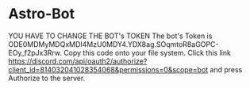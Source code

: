 # Astro-Bot

YOU HAVE TO CHANGE THE BOT's TOKEN
The bot's Token is ODE0MDMyMDQxMDI4MzU0MDY4.YDX8ag.SOqmtoR8aGOPC-EOy_f2pJx3Rrw. Copy this code onto your file system. Click this link https://discord.com/api/oauth2/authorize?client_id=814032041028354068&permissions=0&scope=bot and press Authorize to the server. 
